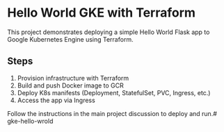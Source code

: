 # Hello World GKE with Terraform

This project demonstrates deploying a simple Hello World Flask app to Google Kubernetes Engine using Terraform.

## Steps

1. Provision infrastructure with Terraform
2. Build and push Docker image to GCR
3. Deploy K8s manifests (Deployment, StatefulSet, PVC, Ingress, etc.)
4. Access the app via Ingress

Follow the instructions in the main project discussion to deploy and run.# gke-hello-wrold

